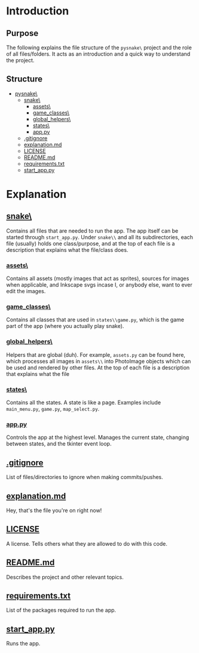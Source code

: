# Introduction

## Purpose
The following explains the file structure of the `pysnake\` project and the role of all files/folders. It acts as an introduction and a quick way to understand the project.

## Structure

* [pysnake\\](..\\pysnake\\)
    * [snake\\](snake\\)
        * [assets\\](snake\\assets\\)
        * [game_classes\\](snake\\game_classes\\)
        * [global_helpers\\](snake\\global_helpers\\)
        * [states\\](snake\\states\\)
        * [app.py](snake\\app.py)
    * [.gitignore](.gitignore)
    * [explanation.md](explanation.md)
    * [LICENSE](LICENSE)
    * [README.md](README.md)
    * [requirements.txt](requirements.txt)
    * [start_app.py](start_app.py)

# Explanation

## [snake\\](snake\\)
Contains all files that are needed to run the app. The app itself can be started through `start_app.py`. Under `snake\\` and all its subdirectories, each file (usually) holds one class/purpose, and at the top of each file is a description that explains what the file/class does.

### [assets\\](snake\\assets\\)
Contains all assets (mostly images that act as sprites), sources for images when applicable, and Inkscape svgs incase I, or anybody else, want to ever edit the images.

### [game_classes\\](snake\\game_classes\\)
Contains all classes that are used in `states\\game.py`, which is the game part of the app (where you actually play snake).

### [global_helpers\\](snake\\global_helpers\\)
Helpers that are global (duh). For example, `assets.py` can be found here, which processes all images in `assets\\` into PhotoImage objects which can be used and rendered by other files. At the top of each file is a description that explains what the file

### [states\\](snake\\states\\)
Contains all the states. A state is like a page. Examples include `main_menu.py`, `game.py`, `map_select.py`.

### [app.py](snake\\app.py)
Controls the app at the highest level. Manages the current state, changing between states, and the tkinter event loop.

## [.gitignore](.gitignore)
List of files/directories to ignore when making commits/pushes.

## [explanation.md](explanation.md)
Hey, that's the file you're on right now!

## [LICENSE](LICENSE)
A license. Tells others what they are allowed to do with this code.

## [README.md](README.md)
Describes the project and other relevant topics.

## [requirements.txt](requirements.txt)
List of the packages required to run the app.

## [start_app.py](start_app.py)
Runs the app.
